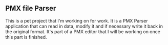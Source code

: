 PMX file Parser
---

This is a pet project that I'm working on for work. It is a PMX Parser application that can read in data, modify it and if necessary write it back in the original format. It's part of a PMX editor that I will be working on once this part is finished. 
